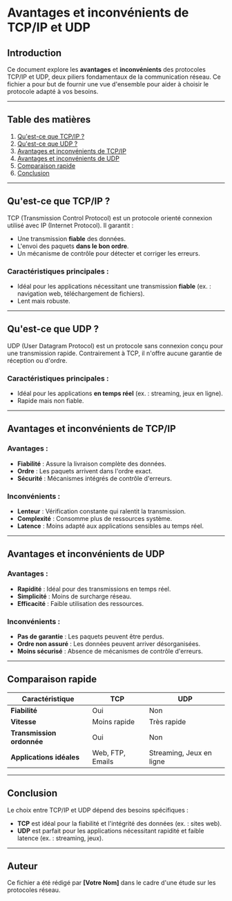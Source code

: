 # Avantages et inconvénients de TCP/IP et UDP

## Introduction
Ce document explore les **avantages** et **inconvénients** des protocoles TCP/IP et UDP, deux piliers fondamentaux de la communication réseau. Ce fichier a pour but de fournir une vue d'ensemble pour aider à choisir le protocole adapté à vos besoins.

---

## Table des matières
1. [Qu'est-ce que TCP/IP ?](#quest-ce-que-tcpip)
2. [Qu'est-ce que UDP ?](#quest-ce-que-udp)
3. [Avantages et inconvénients de TCP/IP](#avantages-et-inconvénients-de-tcpip)
4. [Avantages et inconvénients de UDP](#avantages-et-inconvénients-de-udp)
5. [Comparaison rapide](#comparaison-rapide)
6. [Conclusion](#conclusion)

---

## Qu'est-ce que TCP/IP ?
TCP (Transmission Control Protocol) est un protocole orienté connexion utilisé avec IP (Internet Protocol). Il garantit :
- Une transmission **fiable** des données.
- L'envoi des paquets **dans le bon ordre**.
- Un mécanisme de contrôle pour détecter et corriger les erreurs.

### Caractéristiques principales :
- Idéal pour les applications nécessitant une transmission **fiable** (ex. : navigation web, téléchargement de fichiers).  
- Lent mais robuste.

---

## Qu'est-ce que UDP ?
UDP (User Datagram Protocol) est un protocole sans connexion conçu pour une transmission rapide. Contrairement à TCP, il n'offre aucune garantie de réception ou d'ordre.

### Caractéristiques principales :
- Idéal pour les applications **en temps réel** (ex. : streaming, jeux en ligne).  
- Rapide mais non fiable.

---

## Avantages et inconvénients de TCP/IP

### Avantages :
- **Fiabilité** : Assure la livraison complète des données.
- **Ordre** : Les paquets arrivent dans l'ordre exact.
- **Sécurité** : Mécanismes intégrés de contrôle d'erreurs.

### Inconvénients :
- **Lenteur** : Vérification constante qui ralentit la transmission.
- **Complexité** : Consomme plus de ressources système.
- **Latence** : Moins adapté aux applications sensibles au temps réel.

---

## Avantages et inconvénients de UDP

### Avantages :
- **Rapidité** : Idéal pour des transmissions en temps réel.
- **Simplicité** : Moins de surcharge réseau.
- **Efficacité** : Faible utilisation des ressources.

### Inconvénients :
- **Pas de garantie** : Les paquets peuvent être perdus.
- **Ordre non assuré** : Les données peuvent arriver désorganisées.
- **Moins sécurisé** : Absence de mécanismes de contrôle d'erreurs.

---

## Comparaison rapide

| Caractéristique          | TCP                     | UDP                     |
|--------------------------|-------------------------|-------------------------|
| **Fiabilité**            | Oui                    | Non                    |
| **Vitesse**              | Moins rapide           | Très rapide            |
| **Transmission ordonnée**| Oui                    | Non                    |
| **Applications idéales** | Web, FTP, Emails       | Streaming, Jeux en ligne |

---

## Conclusion
Le choix entre TCP/IP et UDP dépend des besoins spécifiques :  
- **TCP** est idéal pour la fiabilité et l'intégrité des données (ex. : sites web).  
- **UDP** est parfait pour les applications nécessitant rapidité et faible latence (ex. : streaming, jeux).  

---

## Auteur
Ce fichier a été rédigé par **[Votre Nom]** dans le cadre d'une étude sur les protocoles réseau.
